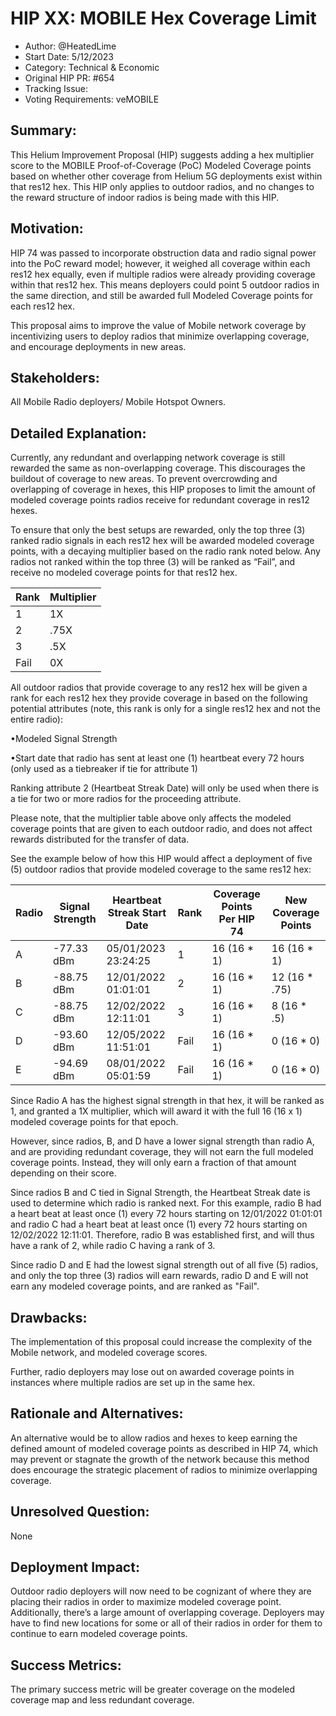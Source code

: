 # HIP XX: MOBILE Hex Coverage Limit

- Author: @HeatedLime
- Start Date: 5/12/2023
- Category: Technical & Economic
- Original HIP PR: #654
- Tracking Issue: 
- Voting Requirements: veMOBILE

## Summary:
This Helium Improvement Proposal (HIP) suggests adding a hex multiplier score to the MOBILE Proof-of-Coverage (PoC) Modeled Coverage points based on whether other coverage from Helium 5G deployments exist within that res12 hex. This HIP only applies to outdoor radios, and no changes to the reward structure of indoor radios is being made with this HIP.

## Motivation:
HIP 74 was passed to incorporate obstruction data and radio signal power into the PoC reward model; however, it weighed all coverage within each res12 hex equally, even if multiple radios were already providing coverage within that res12 hex. This means deployers could point 5 outdoor radios in the same direction, and still be awarded full Modeled Coverage points for each res12 hex. 

This proposal aims to improve the value of Mobile network coverage by incentivizing users to deploy radios that minimize overlapping coverage, and encourage deployments in new areas. 

## Stakeholders:
All Mobile Radio deployers/ Mobile Hotspot Owners. 
 
## Detailed Explanation:
Currently, any redundant and overlapping network coverage is still rewarded the same as non-overlapping coverage. This discourages the buildout of coverage to new areas. To prevent overcrowding and overlapping of coverage in hexes, this HIP proposes to limit the amount of modeled coverage points radios receive for redundant coverage in res12 hexes. 

To ensure that only the best setups are rewarded, only the top three (3) ranked radio signals in each res12 hex will be awarded modeled coverage points, with a decaying multiplier based on the radio rank noted below. Any radios not ranked within the top three (3) will be ranked as “Fail”, and receive no modeled coverage points for that res12 hex. 

| Rank         |Multiplier|  
|--------------|----------|
|      1       |   1X     |
|      2       |  .75X    |
|      3       |  .5X     |
|    Fail      |   0X     |

All outdoor radios that provide coverage to any res12 hex will be given a rank for each res12 hex they provide coverage in based on the following potential attributes (note, this rank is only for a single res12 hex and not the entire radio):


•Modeled Signal Strength 

•Start date that radio has sent at least one (1) heartbeat every 72 hours (only used as a tiebreaker if tie for attribute 1)

Ranking attribute 2 (Heartbeat Streak Date) will only be used when there is a tie for two or more radios for the proceeding attribute. 

Please note, that the multiplier table above only affects the modeled coverage points that are given to each outdoor radio, and does not affect rewards distributed for the transfer of data. 

See the example below of how this HIP would affect a deployment of five (5) outdoor radios that provide modeled coverage to the same res12 hex:

| Radio |Signal Strength| Heartbeat Streak Start Date | Rank  | Coverage Points Per HIP 74| New Coverage Points|  
|-------|---------------|-----------------------------|-------|---------------------------|--------------------|
|   A   |   -77.33 dBm  |05/01/2023 23:24:25          | 1     | 16 (16 * 1)               | 16  (16 * 1)       |
|   B   |   -88.75 dBm  |12/01/2022 01:01:01          | 2     | 16 (16 * 1)               | 12  (16 * .75)     |
|   C   |   -88.75 dBm  |12/02/2022 12:11:01          | 3     | 16 (16 * 1)               | 8   (16 * .5)      |
|   D   |   -93.60 dBm  |12/05/2022 11:51:01          | Fail  | 16 (16 * 1)               | 0   (16 * 0)       |
|   E   |   -94.69 dBm  |08/01/2022 05:01:59          | Fail  | 16 (16 * 1)               | 0   (16 * 0)       |

Since Radio A has the highest signal strength in that hex, it will be ranked as 1, and granted a 1X multiplier, which will award it with the full 16 (16 x 1) modeled coverage points for that epoch.

However, since radios, B, and D have a lower signal strength than radio A, and are providing redundant coverage, they will not earn the full modeled coverage points. Instead, they will only earn a fraction of that amount depending on their score.

Since radios B and C tied in Signal Strength, the Heartbeat Streak date is used to determine which radio is ranked next. For this example, radio B had a heart beat at least once (1) every 72 hours starting on 12/01/2022 01:01:01 and radio C had a heart beat at least once (1) every 72 hours starting on 12/02/2022 12:11:01. Therefore, radio B was established first, and will thus have a rank of 2, while radio C having a rank of 3.

Since radio D and E had the lowest signal strength out of all five (5) radios, and only the top three (3) radios will earn rewards, radio D and E will not earn any modeled coverage points, and are ranked as "Fail".


## Drawbacks:
The implementation of this proposal could increase the complexity of the Mobile network, and modeled coverage scores. 

Further, radio deployers may lose out on awarded coverage points in instances where multiple radios are set up in the same hex.

## Rationale and Alternatives:
An alternative would be to allow radios and hexes to keep earning the defined amount of modeled coverage points as described in HIP 74, which may prevent or stagnate the growth of the network because this method does encourage the strategic placement of radios to minimize overlapping coverage. 

## Unresolved Question:
None

## Deployment Impact:
Outdoor radio deployers will now need to be cognizant of where they are placing their radios in order to maximize modeled coverage point. Additionally, there’s a large amount of overlapping coverage. Deployers may have to find new locations for some or all of their radios in order for them to continue to earn modeled coverage points. 

## Success Metrics:
The primary success metric will be greater coverage on the modeled coverage map and less redundant coverage. 
